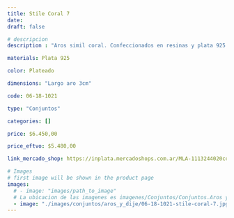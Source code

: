 ```yaml
---
title: Stile Coral 7
date: 
draft: false

# descripcion
description : "Aros simil coral. Confeccionados en resinas y plata 925."

materials: Plata 925

color: Plateado

dimensions: "Largo aro 3cm"

code: 06-18-1021

type: "Conjuntos"

categories: []

price: $6.450,00

price_eftvo: $5.480,00

link_mercado_shop: https://inplata.mercadoshops.com.ar/MLA-1113244020conjuntos-aros-y-dije-stile-coral-7-_JM

# Images
# first image will be shown in the product page
images:
  # - image: "images/path_to_image"
  # La ubicacion de las imagenes es imagenes/Conjuntos/Conjuntos.Aros y Dije/06-18-1021-stile-coral-7
  - image: "./images/conjuntos/aros_y_dije/06-18-1021-stile-coral-7.jpg"
---
```

